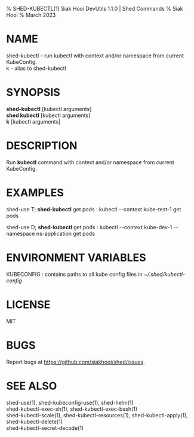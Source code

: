 % SHED-KUBECTL(1) Siak Hooi DevUtils 1.1.0 | Shed Commands
% Siak Hooi
% March 2023

# NAME
shed-kubectl - run kubectl with context and/or namespace from current KubeConfig.\
k - alias to shed-kubectl

# SYNOPSIS
**shed-kubectl** [kubectl arguments]\
**shed kubectl** [kubectl arguments]\
**k**  [kubectl arguments]

# DESCRIPTION
Run **kubectl** command with context and/or namespace from current KubeConfig.

# EXAMPLES
shed-use T; **shed-kubectl** get pods
: kubectl \-\-context kube-test-1 get pods

shed-use D; **shed-kubectl** get pods
: kubectl \-\-context kube-dev-1 \-\-namespace ns-application get pods

# ENVIRONMENT VARIABLES
KUBECONFIG
: contains paths to all kube config files in *~/.shed/kubectl-config*

# LICENSE
MIT

# BUGS
Report bugs at https://github.com/siakhooi/shed/issues.

# SEE ALSO
shed-use(1), shed-kubeconfig-use(1), shed-helm(1)\
shed-kubectl-exec-sh(1), shed-kubectl-exec-bash(1)\
shed-kubectl-scale(1), shed-kubectl-resources(1), shed-kubectl-apply(1), shed-kubectl-delete(1)\
shed-kubectl-secret-decode(1)

